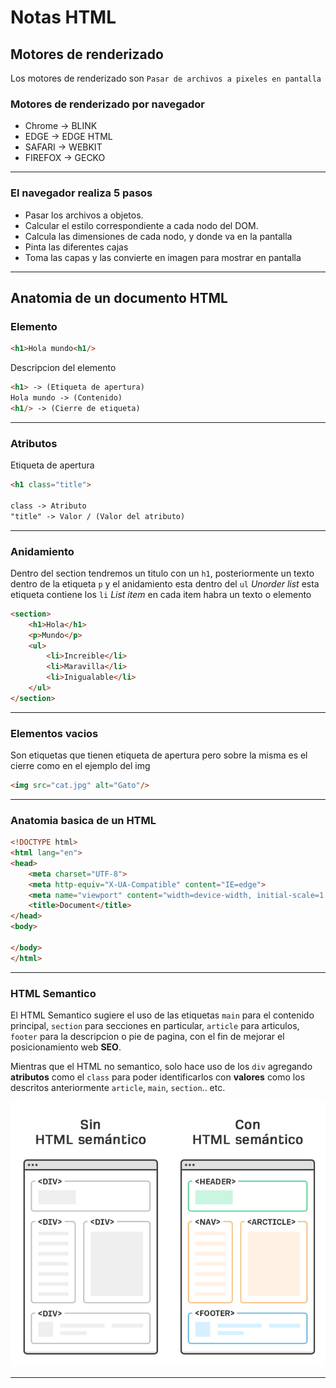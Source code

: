 # Notas HTML

## Motores de renderizado
Los motores de renderizado son `Pasar de archivos a pixeles en pantalla`


### Motores de renderizado por navegador

- Chrome    -> BLINK
- EDGE      -> EDGE HTML
- SAFARI    -> WEBKIT
- FIREFOX   -> GECKO
---

### El navegador realiza 5 pasos

- Pasar los archivos a objetos.
- Calcular el estilo correspondiente a cada nodo del DOM.
- Calcula las dimensiones de cada nodo, y donde va en la pantalla
- Pinta las diferentes cajas
- Toma las capas y las convierte en imagen para mostrar en pantalla
---

## Anatomia de un documento HTML

### Elemento  

```html
<h1>Hola mundo<h1/>
```
Descripcion del elemento

```html
<h1> -> (Etiqueta de apertura)
Hola mundo -> (Contenido)
<h1/> -> (Cierre de etiqueta)
```
---

### Atributos

Etiqueta de apertura
```html
<h1 class="title">

class -> Atributo
"title" -> Valor / (Valor del atributo)
```
---
### Anidamiento
Dentro del section tendremos un titulo con un `h1`, posteriormente un texto dentro de la etiqueta `p` y el anidamiento esta dentro del `ul` _Unorder list_ esta etiqueta contiene los `li` _List item_ en cada item habra un texto o elemento

```html
<section>
    <h1>Hola</h1>
    <p>Mundo</p>
    <ul>
        <li>Increible</li>
        <li>Maravilla</li>
        <li>Inigualable</li>
    </ul>
</section>
```
---
### Elementos vacios
Son etiquetas que tienen etiqueta de apertura pero sobre la misma es el cierre como en el ejemplo del img
```html
<img src="cat.jpg" alt="Gato"/>
```
---
### Anatomia basica de un HTML
```html
<!DOCTYPE html>
<html lang="en">
<head>
    <meta charset="UTF-8">
    <meta http-equiv="X-UA-Compatible" content="IE=edge">
    <meta name="viewport" content="width=device-width, initial-scale=1.0">
    <title>Document</title>
</head>
<body>
    
</body>
</html>
```
---
### HTML Semantico
El HTML Semantico sugiere el uso de las etiquetas `main` para el contenido principal, `section` para secciones en particular, `article` para articulos, `footer` para la descripcion o pie de pagina, con el fin de mejorar el posicionamiento web **SEO**.

Mientras que el HTML no semantico, solo hace uso de los `div` agregando **atributos** como el `class` para poder identificarlos con **valores** como los descritos anteriormente `article`, `main`, `section`.. etc.

![Diferencia de HTML Semantico](assets/HTML_SEMANTICO.png)

---
